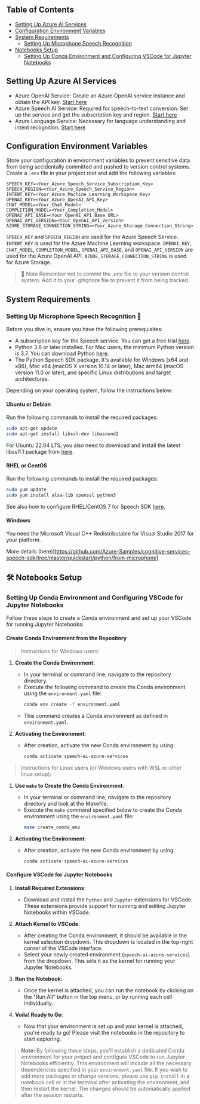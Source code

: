 ## Table of Contents

- [Setting Up Azure AI Services](#setting-up-azure-ai-services)
- [Configuration Environment Variables](#configuration-environment-variables)
- [System Requirements](#system-requirements)
  - [Setting Up Microphone Speech Recognition](#setting-up-microphone-speech-recognition)
- [Notebooks Setup](#notebooks-setup)
  - [Setting Up Conda Environment and Configuring VSCode for Jupyter Notebooks](#setting-up-conda-environment-and-configuring-vscode-for-jupyter-notebooks)

## Setting Up Azure AI Services

- Azure OpenAI Service: Create an Azure OpenAI service instance and obtain the API key. [Start here](https://learn.microsoft.com/en-us/azure/ai-services/openai/)
- Azure Speech AI Service: Required for speech-to-text conversion. Set up the service and get the subscription key and region. [Start here](https://azure.microsoft.com/en-us/products/ai-services/ai-speech)
- Azure Language Service: Necessary for language understanding and intent recognition. [Start here](https://azure.microsoft.com/en-us/products/ai-services/ai-language)

## Configuration Environment Variables

Store your configuration in environment variables to prevent sensitive data from being accidentally committed and pushed to version control systems. Create a `.env` file in your project root and add the following variables:

```env
SPEECH_KEY=<Your_Azure_Speech_Service_Subscription_Key>
SPEECH_REGION=<Your_Azure_Speech_Service_Region>
INTENT_KEY=<Your_Azure_Machine_Learning_Workspace_Key>
OPENAI_KEY=<Your_Azure_OpenAI_API_Key>
CHAT_MODEL=<Your_Chat_Model>
COMPLETION_MODEL=<Your_Completion_Model>
OPENAI_API_BASE=<Your_OpenAI_API_Base_URL>
OPENAI_API_VERSION=<Your_OpenAI_API_Version>
AZURE_STORAGE_CONNECTION_STRING=<Your_Azure_Storage_Connection_String>
``` 

`SPEECH_KEY` and `SPEECH_REGION` are used for the Azure Speech Service.
`INTENT_KEY` is used for the Azure Machine Learning workspace.
`OPENAI_KEY`, `CHAT_MODEL`, `COMPLETION_MODEL`, `OPENAI_API_BASE`, and `OPENAI_API_VERSION` are used for the Azure OpenAI API.
`AZURE_STORAGE_CONNECTION_STRING` is used for Azure Storage.

> 📌 Note Remember not to commit the .env file to your version control system. Add it to your .gitignore file to prevent it from being tracked.

## System Requirements

### Setting Up Microphone Speech Recognition 🎤

Before you dive in, ensure you have the following prerequisites:

- A subscription key for the Speech service. You can get a free trial [here](https://azure.microsoft.com/en-us/try/cognitive-services/?api=speech-services).
- Python 3.6 or later installed. For Mac users, the minimum Python version is 3.7. You can download Python [here](https://www.python.org/downloads/).
- The Python Speech SDK package. It's available for Windows (x64 and x86), Mac x64 (macOS X version 10.14 or later), Mac arm64 (macOS version 11.0 or later), and specific Linux distributions and target architectures.

Depending on your operating system, follow the instructions below:

#### Ubuntu or Debian
Run the following commands to install the required packages:

```bash
sudo apt-get update
sudo apt-get install libssl-dev libasound2
```
For Ubuntu 22.04 LTS, you also need to download and install the latest libssl1.1 package from [here](http://security.ubuntu.com/ubuntu/pool/main/o/openssl/.).

#### RHEL or CentOS
Run the following commands to install the required packages:

```bash
sudo yum update
sudo yum install alsa-lib openssl python3
```
See also how to configure RHEL/CentOS 7 for Speech SDK [here](https://learn.microsoft.com/en-us/azure/ai-services/speech-service/how-to-configure-rhel-centos-7).

#### Windows 

You need the Microsoft Visual C++ Redistributable for Visual Studio 2017 for your platform. 

More details (here)[https://github.com/Azure-Samples/cognitive-services-speech-sdk/tree/master/quickstart/python/from-microphone]

## 🛠️ Notebooks Setup 

### Setting Up Conda Environment and Configuring VSCode for Jupyter Notebooks

Follow these steps to create a Conda environment and set up your VSCode for running Jupyter Notebooks:

#### Create Conda Environment from the Repository

> Instructions for Windows users: 

1. **Create the Conda Environment**:
   - In your terminal or command line, navigate to the repository directory.
   - Execute the following command to create the Conda environment using the `environment.yaml` file:
     ```bash
     conda env create -f environment.yaml
     ```
   - This command creates a Conda environment as defined in `environment.yaml`.

2. **Activating the Environment**:
   - After creation, activate the new Conda environment by using:
     ```bash
     conda activate speech-ai-azure-services
     ```

> Instructions for Linux users (or Windows users with WSL or other linux setup): 

1. **Use `make` to Create the Conda Environment**:
   - In your terminal or command line, navigate to the repository directory and look at the Makefile.
   - Execute the `make` command specified below to create the Conda environment using the `environment.yaml` file:
     ```bash
     make create_conda_env
     ```

2. **Activating the Environment**:
   - After creation, activate the new Conda environment by using:
     ```bash
     conda activate speech-ai-azure-services
     ```

#### Configure VSCode for Jupyter Notebooks

1. **Install Required Extensions**:
   - Download and install the `Python` and `Jupyter` extensions for VSCode. These extensions provide support for running and editing Jupyter Notebooks within VSCode.

2. **Attach Kernel to VSCode**:
   - After creating the Conda environment, it should be available in the kernel selection dropdown. This dropdown is located in the top-right corner of the VSCode interface.
   - Select your newly created environment (`speech-ai-azure-services`) from the dropdown. This sets it as the kernel for running your Jupyter Notebooks.

3. **Run the Notebook**:
   - Once the kernel is attached, you can run the notebook by clicking on the "Run All" button in the top menu, or by running each cell individually.

4. **Voila! Ready to Go**:
   - Now that your environment is set up and your kernel is attached, you're ready to go! Please visit the notebooks in the repository to start exploring.

> **Note:** By following these steps, you'll establish a dedicated Conda environment for your project and configure VSCode to run Jupyter Notebooks efficiently. This environment will include all the necessary dependencies specified in your `environment.yaml` file. If you wish to add more packages or change versions, please use `pip install` in a notebook cell or in the terminal after activating the environment, and then restart the kernel. The changes should be automatically applied after the session restarts.